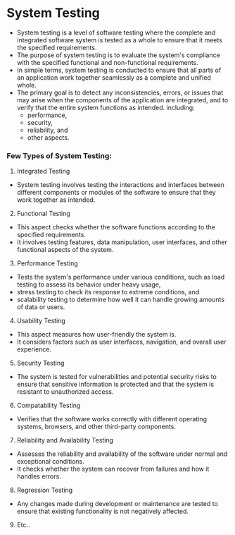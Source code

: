 # System Testing
* System testing is a level of software testing where the complete and integrated software system is tested as a whole to ensure that it meets the specified requirements.
* The purpose of system testing is to evaluate the system's compliance with the specified functional and non-functional requirements.
* In simple terms, system testing is conducted to ensure that all parts of an application work together seamlessly as a complete and unified whole.
* The primary goal is to detect any inconsistencies, errors, or issues that may arise when the components of the application are integrated, and to verify that the entire system functions as intended. including:
  * performance,
  * security,
  * reliability, and
  * other aspects.


### Few Types of System Testing:

1. Integrated Testing
  - System testing involves testing the interactions and interfaces between different components or modules of the software to ensure that they work together as intended.
2. Functional Testing
  - This aspect checks whether the software functions according to the specified requirements.
  - It involves testing features, data manipulation, user interfaces, and other functional aspects of the system.
3. Performance Testing
  - Tests the system's performance under various conditions, such as load testing to assess its behavior under heavy usage,
  - stress testing to check its response to extreme conditions, and
  - scalability testing to determine how well it can handle growing amounts of data or users.
4. Usability Testing
  - This aspect measures how user-friendly the system is.
  - It considers factors such as user interfaces, navigation, and overall user experience.
5. Security Testing
  - The system is tested for vulnerabilities and potential security risks to ensure that sensitive information is protected and that the system is resistant to unauthorized access. 
6. Compatability Testing
  - Verifies that the software works correctly with different operating systems, browsers, and other third-party components. 
7. Reliability and Availability Testing
  - Assesses the reliability and availability of the software under normal and exceptional conditions.
  - It checks whether the system can recover from failures and how it handles errors. 
8. Regression Testing
  - Any changes made during development or maintenance are tested to ensure that existing functionality is not negatively affected.  
9. Etc..


